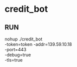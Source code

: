 # credit_bot

## RUN 

nohup ./credit_bot  
  -token=token
  -addr=139.59.10.18   
  -port=443  
  -debug=true  
  -tls=true
